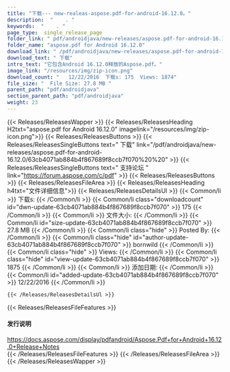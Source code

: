 ```yaml
---
title: "下载--- new-realeas-aspose.pdf-for-android-16.12.0。" 
description:  "    . " 
keywords:  "    . " 
page_type:  single_release_page
folder_link: " pdf/androidjava/new-releases/aspose.pdf-for-android-16.12.0/"
folder_name: "aspose.pdf for Android 16.12.0"
download_link: " /pdf/androidjava/new-releases/aspose.pdf-for-android-16.12.0/63cb4071ab884b4f867689f8ccb7f070"
download_text: " 下载"
intro_text: "它包含Android 16.12.0释放的Aspose.pdf。"
image_link: "/resources/img/zip-icon.png"
download_count: "   12/22/2016  下载s: 175  Views: 1874"
file_size: "  File Size: 27.8 MB "
parent_path: "pdf/androidjava"
section_parent_path: "pdf/androidjava"
weight: 23
---
```


{{< Releases/ReleasesWapper >}}
  {{< Releases/ReleasesHeading H2txt="aspose.pdf for Android 16.12.0" imagelink="/resources/img/zip-icon.png">}}
  {{< Releases/ReleasesButtons >}}
    {{< Releases/ReleasesSingleButtons text=" 下载" link="/pdf/androidjava/new-releases/aspose.pdf-for-android-16.12.0/63cb4071ab884b4f867689f8ccb7f070%20%20" >}}
    {{< Releases/ReleasesSingleButtons text=" 支持论坛 " link="https://forum.aspose.com/c/pdf" >}}
  {{< Releases/ReleasesButtons >}}
  {{< Releases/ReleasesFileArea >}}
    {{< Releases/ReleasesHeading h4txt="文件详细信息">}}
    {{< Releases/ReleasesDetailsUl >}}
            {{< Common/li  >}} 下载s: {{< /Common/li >}} 
      {{< Common/li class="downloadcount" id="dwn-update-63cb4071ab884b4f867689f8ccb7f070" >}} 175 {{< /Common/li >}} 
      {{< Common/li  >}} 文件大小: {{< /Common/li >}} 
      {{< Common/li id="size-update-63cb4071ab884b4f867689f8ccb7f070" >}} 27.8 MB {{< /Common/li >}} 
      {{< Common/li  class="hide" >}} Posted By: {{< /Common/li >}} 
      {{< Common/li class="hide" id="author-update-63cb4071ab884b4f867689f8ccb7f070" >}} bornwild {{< /Common/li >}} 
      {{< Common/li class="hide"  >}} Views: {{< /Common/li >}} 
      {{< Common/li class="hide" id="view-update-63cb4071ab884b4f867689f8ccb7f070" >}} 1875 {{< /Common/li >}} 
      {{< Common/li  >}} 添加日期: {{< /Common/li >}} 
      {{< Common/li id="added-update-63cb4071ab884b4f867689f8ccb7f070" >}} 12/22/2016 {{< /Common/li >}} 

    {{< /Releases/ReleasesDetailsUl >}}

  {{< Releases/ReleasesFileFeatures >}}
      <h4>发行说明</h4><div><a href="https://docs.aspose.com/display/pdfandroid/Aspose.Pdf+for+Android+16.12.0+Release+Notes">https://docs.aspose.com/display/pdfandroid/Aspose.Pdf+for+Android+16.12.0+Release+Notes</a></div>
  {{< /Releases/ReleasesFileFeatures >}}
 {{< /Releases/ReleasesFileArea >}}
{{< /Releases/ReleasesWapper >}}


